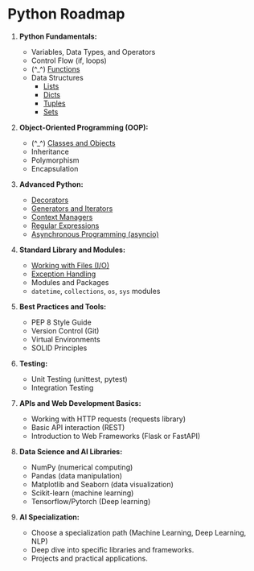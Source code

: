 # Python Roadmap

1. **Python Fundamentals:**

   - Variables, Data Types, and Operators
   - Control Flow (if, loops)
   - (^\_^) [Functions](./Fundamentals/Functions/Advanced_Functions.md)
   - Data Structures
     - [Lists](./Fundamentals/Lists/Lists.md)
     - [Dicts](./Fundamentals/Dicts/Dicts.md)
     - [Tuples](./Fundamentals/Tuples/Tuples.md)
     - [Sets](./Fundamentals/Sets/Sets.md)

2. **Object-Oriented Programming (OOP):**

   - (^\_^) [Classes and Objects](./OOP/OOP_Pillars.md)
   - Inheritance
   - Polymorphism
   - Encapsulation

3. **Advanced Python:**

   - [Decorators](./Advanced/Decorators/Decorators.md)
   - [Generators and Iterators](./Advanced/Generators_and_Iterators/Generators_and_Iterators.md)
   - [Context Managers](./Advanced/Context_Managers/Context_Managers.md)
   - [Regular Expressions](./Advanced/Regular_Expressions/Regular_Expressions.md)
   - [Asynchronous Programming (asyncio)](./Advanced/Asyncio/Asyncio.md)

4. **Standard Library and Modules:**

   - [Working with Files (I/O)](./Standard_Library_Modules/Files_IO/Files_IO.md)
   - [Exception Handling](./Standard_Library_Modules/Exception_Handling/Exception_Handling.md)
   - Modules and Packages
   - `datetime`, `collections`, `os`, `sys` modules

5. **Best Practices and Tools:**

   - PEP 8 Style Guide
   - Version Control (Git)
   - Virtual Environments
   - SOLID Principles

6. **Testing:**

   - Unit Testing (unittest, pytest)
   - Integration Testing

7. **APIs and Web Development Basics:**

   - Working with HTTP requests (requests library)
   - Basic API interaction (REST)
   - Introduction to Web Frameworks (Flask or FastAPI)

8. **Data Science and AI Libraries:**

   - NumPy (numerical computing)
   - Pandas (data manipulation)
   - Matplotlib and Seaborn (data visualization)
   - Scikit-learn (machine learning)
   - Tensorflow/Pytorch (Deep learning)

9. **AI Specialization:**
   - Choose a specialization path (Machine Learning, Deep Learning, NLP)
   - Deep dive into specific libraries and frameworks.
   - Projects and practical applications.
